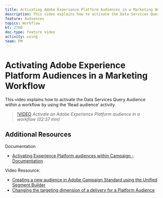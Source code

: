 ```yaml
---
title: Activating Adobe Experience Platform Audiences in a Marketing Workflow for an Adobe Campaign Standard Delivery
description: This video explains how to activate the Data Services Query Audience within a workflow by using the ‘Read audience’ activity.
feature: Audiences
topics: Workflow
kt: 2760
doc-type: feature video
activity: using
team: PM
---
```


# Activating Adobe Experience Platform Audiences in a Marketing Workflow 

This video explains how to activate the Data Services Query Audience within a workflow by using the ‘Read audience’ activity.

>[!VIDEO](https://video.tv.adobe.com/v/27647?quality=12)
*Activate an Adobe Experience Platform audience in a workflow (02:37 min)*

## Additional Resources

Documentation
* [Activating Experience Platform audiences within Campaign - Documentation](https://helpx.adobe.com/campaign/kb/aep-acs-audiences.html)

Video Ressource:
* [Creating a new audience in Adobe Campaign Standard using the Unified Segment Builder](/help/acs/profiles-and-audiences/aep-audiences/creating-audiences-using-segment-builder.md)
* [Changing the targeting dimension of a delivery for a Platform Audience](/help/acs/profiles-and-audiences/aep-audiences/changing-targeting-dimension.md)
